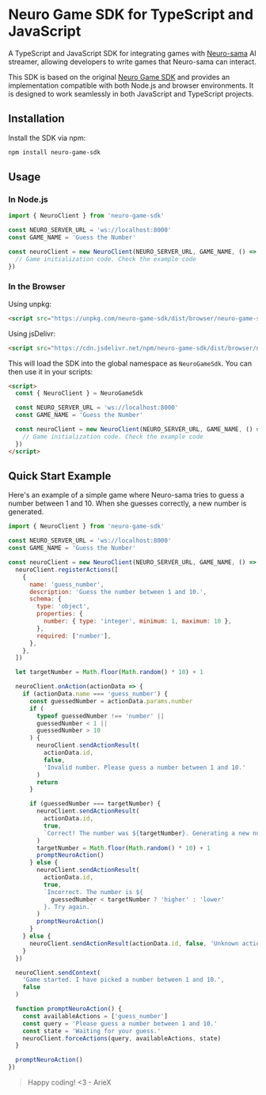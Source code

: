 # Neuro Game SDK for TypeScript and JavaScript

A TypeScript and JavaScript SDK for integrating games with [Neuro-sama](https://twitch.tv/vedal987) AI streamer, allowing developers to write games that Neuro-sama can interact.

This SDK is based on the original [Neuro Game SDK](https://github.com/VedalAI/neuro-game-sdk) and provides an implementation compatible with both Node.js and browser environments. It is designed to work seamlessly in both JavaScript and TypeScript projects.

## Installation

Install the SDK via npm:

```bash
npm install neuro-game-sdk
```

## Usage

### In Node.js

```javascript
import { NeuroClient } from 'neuro-game-sdk'

const NEURO_SERVER_URL = 'ws://localhost:8000'
const GAME_NAME = 'Guess the Number'

const neuroClient = new NeuroClient(NEURO_SERVER_URL, GAME_NAME, () => {
  // Game initialization code. Check the example code
})
```

### In the Browser

Using unpkg:

```html
<script src="https://unpkg.com/neuro-game-sdk/dist/browser/neuro-game-sdk.min.js"></script>
```

Using jsDelivr:

```html
<script src="https://cdn.jsdelivr.net/npm/neuro-game-sdk/dist/browser/neuro-game-sdk.min.js"></script>
```

This will load the SDK into the global namespace as `NeuroGameSdk`. You can then use it in your scripts:

```html
<script>
  const { NeuroClient } = NeuroGameSdk

  const NEURO_SERVER_URL = 'ws://localhost:8000'
  const GAME_NAME = 'Guess the Number'

  const neuroClient = new NeuroClient(NEURO_SERVER_URL, GAME_NAME, () => {
    // Game initialization code. Check the example code
  })
</script>
```

## Quick Start Example

Here's an example of a simple game where Neuro-sama tries to guess a number between 1 and 10. When she guesses correctly, a new number is generated.

```javascript
import { NeuroClient } from 'neuro-game-sdk'

const NEURO_SERVER_URL = 'ws://localhost:8000'
const GAME_NAME = 'Guess the Number'

const neuroClient = new NeuroClient(NEURO_SERVER_URL, GAME_NAME, () => {
  neuroClient.registerActions([
    {
      name: 'guess_number',
      description: 'Guess the number between 1 and 10.',
      schema: {
        type: 'object',
        properties: {
          number: { type: 'integer', minimum: 1, maximum: 10 },
        },
        required: ['number'],
      },
    },
  ])

  let targetNumber = Math.floor(Math.random() * 10) + 1

  neuroClient.onAction(actionData => {
    if (actionData.name === 'guess_number') {
      const guessedNumber = actionData.params.number
      if (
        typeof guessedNumber !== 'number' ||
        guessedNumber < 1 ||
        guessedNumber > 10
      ) {
        neuroClient.sendActionResult(
          actionData.id,
          false,
          'Invalid number. Please guess a number between 1 and 10.'
        )
        return
      }

      if (guessedNumber === targetNumber) {
        neuroClient.sendActionResult(
          actionData.id,
          true,
          `Correct! The number was ${targetNumber}. Generating a new number.`
        )
        targetNumber = Math.floor(Math.random() * 10) + 1
        promptNeuroAction()
      } else {
        neuroClient.sendActionResult(
          actionData.id,
          true,
          `Incorrect. The number is ${
            guessedNumber < targetNumber ? 'higher' : 'lower'
          }. Try again.`
        )
        promptNeuroAction()
      }
    } else {
      neuroClient.sendActionResult(actionData.id, false, 'Unknown action.')
    }
  })

  neuroClient.sendContext(
    'Game started. I have picked a number between 1 and 10.',
    false
  )

  function promptNeuroAction() {
    const availableActions = ['guess_number']
    const query = 'Please guess a number between 1 and 10.'
    const state = 'Waiting for your guess.'
    neuroClient.forceActions(query, availableActions, state)
  }

  promptNeuroAction()
})
```

> Happy coding! <3 - ArieX
